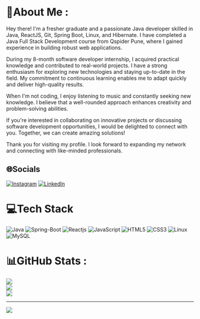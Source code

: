 # 💫About Me :
Hey there! I'm a fresher graduate and a passionate Java developer skilled in Java, ReactJS, Git, Spring Boot, Linux, and Hibernate. I have completed a Java Full Stack Development course from Qspider Pune, where I gained experience in building robust web applications.

During my 8-month software developer internship, I acquired practical knowledge and contributed to real-world projects. I have a strong enthusiasm for exploring new technologies and staying up-to-date in the field. My commitment to continuous learning enables me to adapt quickly and deliver high-quality results.

When I'm not coding, I enjoy listening to music and constantly seeking new knowledge. I believe that a well-rounded approach enhances creativity and problem-solving abilities.

If you're interested in collaborating on innovative projects or discussing software development opportunities, I would be delighted to connect with you. Together, we can create amazing solutions!

Thank you for visiting my profile. I look forward to expanding my network and connecting with like-minded professionals.


## 🌐Socials
[![Instagram](https://img.shields.io/badge/Instagram-%23E4405F.svg?logo=Instagram&logoColor=white)](https://instagram.com/mr_rajesh.patil_2/) [![LinkedIn](https://img.shields.io/badge/LinkedIn-%230077B5.svg?logo=linkedin&logoColor=white)](https://linkedin.com/in/http://www.linkedin.com/in/rajesh-patil-8217071a1) 

# 💻Tech Stack
![Java](https://img.shields.io/badge/java-%23ED8B00.svg?style=for-the-badge&logo=java&logoColor=white) ![Spring-Boot](https://img.shields.io/badge/spring%20-%236DB33F.svg?&style=for-the-badge&logo=spring&logoColor=white) ![Reactjs](https://img.shields.io/badge/react%20-%2320232a.svg?&style=for-the-badge&logo=react&logoColor=%2361DAFB)  ![JavaScript](https://img.shields.io/badge/javascript-%23323330.svg?style=for-the-badge&logo=javascript&logoColor=%23F7DF1E) ![HTML5](https://img.shields.io/badge/html5-%23E34F26.svg?style=for-the-badge&logo=html5&logoColor=white) ![CSS3](https://img.shields.io/badge/css3-%231572B6.svg?style=for-the-badge&logo=css3&logoColor=white) ![Linux](https://img.shields.io/badge/Linux-FCC624?style=for-the-badge&logo=linux&logoColor=black)
 ![MySQL](https://img.shields.io/badge/mysql-%2300f.svg?style=for-the-badge&logo=mysql&logoColor=white)
# 📊GitHub Stats :
![](https://github-readme-stats.vercel.app/api?username=rajeshdp22&theme=radical&hide_border=false&include_all_commits=false&count_private=false)<br/>
![](https://github-readme-streak-stats.herokuapp.com/?user=rajeshdp22&theme=radical&hide_border=false)<br/>
![](https://github-readme-stats.vercel.app/api/top-langs/?username=rajeshdp22&theme=radical&hide_border=false&include_all_commits=false&count_private=false&layout=compact)

---
[![](https://visitcount.itsvg.in/api?id=rajeshdp22&icon=0&color=0)](https://visitcount.itsvg.in)
